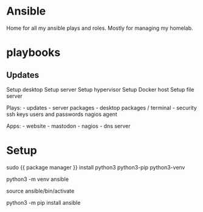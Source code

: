 # Ansible
Home for all my ansible plays and roles. Mostly for managing my homelab.


# playbooks

## Updates
Setup desktop
Setup server
Setup hypervisor
Setup Docker host
Setup file server

Plays: 
    - updates
    - server packages
    - desktop packages / terminal 
    - security
        ssh keys
        users and passwords
        nagios agent

Apps: 
    - website
    - mastodon
    - nagios
    - dns server

# Setup

sudo {{ package manager }} install python3 python3-pip python3-venv 

python3 -m venv ansible

source ansible/bin/activate 

python3 -m pip install ansible

